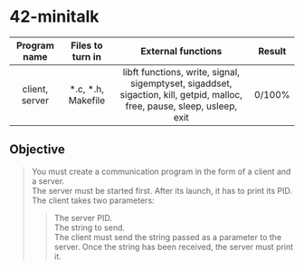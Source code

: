 # 42-minitalk

Program name | Files to turn in | External functions | Result
:---: | :---: | :---: | :--:
client, server	| *.c, *.h, Makefile| libft functions, write, signal, sigemptyset, sigaddset, sigaction, kill, getpid, malloc, free, pause, sleep, usleep, exit | 0/100%

## Objective

> You must create a communication program in the form of a client and a server.   
> The server must be started first. After its launch, it has to print its PID.   
The client takes two parameters:
>> The server PID.  
The string to send.  
The client must send the string passed as a parameter to the server.
Once the string has been received, the server must print it.


